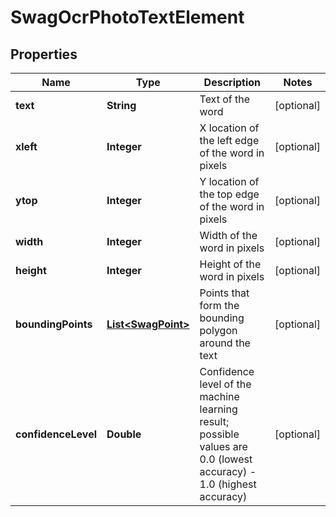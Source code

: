 
# SwagOcrPhotoTextElement

## Properties
Name | Type | Description | Notes
------------ | ------------- | ------------- | -------------
**text** | **String** | Text of the word |  [optional]
**xleft** | **Integer** | X location of the left edge of the word in pixels |  [optional]
**ytop** | **Integer** | Y location of the top edge of the word in pixels |  [optional]
**width** | **Integer** | Width of the word in pixels |  [optional]
**height** | **Integer** | Height of the word in pixels |  [optional]
**boundingPoints** | [**List&lt;SwagPoint&gt;**](SwagPoint.md) | Points that form the bounding polygon around the text |  [optional]
**confidenceLevel** | **Double** | Confidence level of the machine learning result; possible values are 0.0 (lowest accuracy) - 1.0 (highest accuracy) |  [optional]



